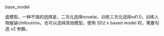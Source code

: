 base_model

底模型。一种不错的选择是，二次元选择novelai，训练三次元选择sd1.5，训练人物服装chilloutmix。也可以选择其他模型。使用 SD2.x based model 时，需要勾选 v2 参数。